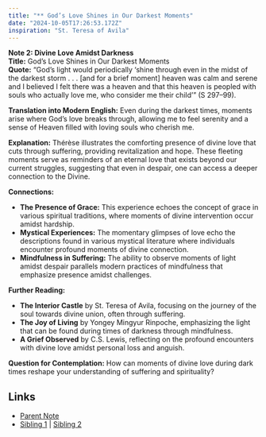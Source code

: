 ```yaml
---
title: "** God’s Love Shines in Our Darkest Moments"
date: "2024-10-05T17:26:53.172Z"
inspiration: "St. Teresa of Avila"
---
```


  
**Note 2: Divine Love Amidst Darkness**  
**Title:** God’s Love Shines in Our Darkest Moments  
**Quote:** “God’s light would periodically ‘shine through even in the midst of the darkest storm . . . [and for a brief moment] heaven was calm and serene and I believed I felt there was a heaven and that this heaven is peopled with souls who actually love me, who consider me their child’” (S 297–99).  

**Translation into Modern English:** Even during the darkest times, moments arise where God’s love breaks through, allowing me to feel serenity and a sense of Heaven filled with loving souls who cherish me.  

**Explanation:** Thérèse illustrates the comforting presence of divine love that cuts through suffering, providing revitalization and hope. These fleeting moments serve as reminders of an eternal love that exists beyond our current struggles, suggesting that even in despair, one can access a deeper connection to the Divine.  

**Connections:**  
- **The Presence of Grace:** This experience echoes the concept of grace in various spiritual traditions, where moments of divine intervention occur amidst hardship.  
- **Mystical Experiences:** The momentary glimpses of love echo the descriptions found in various mystical literature where individuals encounter profound moments of divine connection.  
- **Mindfulness in Suffering:** The ability to observe moments of light amidst despair parallels modern practices of mindfulness that emphasize presence amidst challenges.  

**Further Reading:**  
- **The Interior Castle** by St. Teresa of Avila, focusing on the journey of the soul towards divine union, often through suffering.  
- **The Joy of Living** by Yongey Mingyur Rinpoche, emphasizing the light that can be found during times of darkness through mindfulness.  
- **A Grief Observed** by C.S. Lewis, reflecting on the profound encounters with divine love amidst personal loss and anguish.  

**Question for Contemplation:** How can moments of divine love during dark times reshape your understanding of suffering and spirituality?

## Links

- [Parent Note](/parent-note.md)
- [Sibling 1](/zettel1.md) | [Sibling 2](/zettel2.md)
